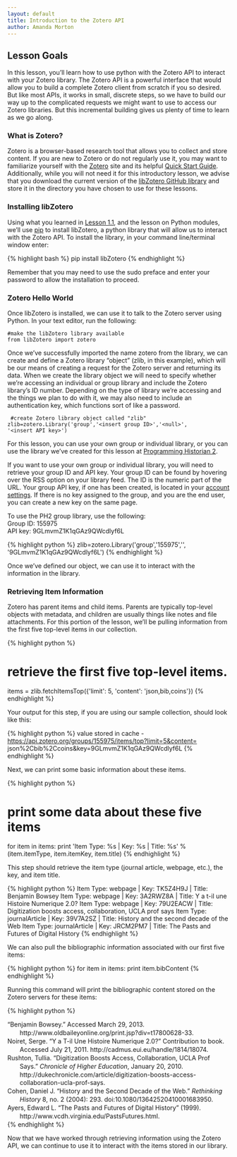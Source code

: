 ```yaml
---
layout: default
title: Introduction to the Zotero API
author: Amanda Morton
---
```


Lesson Goals
------------

In this lesson, you’ll learn how to use python with the Zotero API to interact with your Zotero library. The Zotero API is a powerful interface that would allow you to build a complete Zotero client from scratch if you so desired. But like most APIs, it works in small,
discrete steps, so we have to build our way up to the complicated
requests we might want to use to access our Zotero libraries. But this
incremental building gives us plenty of time to learn as we go along.

### What is Zotero?

Zotero is a browser-based research tool that allows you to collect and
store content. If you are new to Zotero or do not regularly use it, you
may want to familiarize yourself with the [Zotero](http://zotero.org)
site and its helpful [Quick Start
Guide](https://www.zotero.org/support/quick_start_guide). Additionally,
while you will not need it for this introductory lesson, we advise that
you download the current version of the [libZotero GitHub
library](https://github.com/fcheslack/libZotero) and store it in the
directory you have chosen to use for these lessons.

### Installing libZotero

Using what you learned in [Lesson
1.1](lesson-1-1-introduction-and-installation), and the lesson on Python
modules, we’ll use [pip](”http://www.pip-installer.org/en/latest/”) to
install libZotero, a python library that will allow us to interact with
the Zotero API. To install the library, in your command line/terminal
window enter:

{% highlight bash %} pip install libZotero {% endhighlight %}

Remember that you may need to use the sudo preface and enter your
password to allow the installation to proceed.

### Zotero Hello World

Once libZotero is installed, we can use it to talk to the Zotero server
using Python. In your text editor, run the following:

``` {.python}
#make the libZotero library available
from libZotero import zotero 
```

Once we’ve successfully imported the name zotero from the library, we
can create and define a Zotero library “object” (zlib, in this example),
which will be our means of creating a request for the Zotero server and
returning its data. When we create the library object we will need to
specify whether we’re accessing an individual or group library and
include the Zotero library’s ID number. Depending on the type of library
we’re accessing and the things we plan to do with it, we may also need
to include an authentication key, which functions sort of like a
password.

``` {.python} 
 #create Zotero library object called "zlib"
zlib=zotero.Library('group','<insert group ID>','<null>',
'<insert API key>') 
```

For this lesson, you can use your own group or individual library, or
you can use the library we’ve created for this lesson at [Programming
Historian 2](https://www.zotero.org/groups/programming_historian_2).

If you want to use your own group or individual library, you will need
to retrieve your group ID and API key. Your group ID can be found by
hovering over the RSS option on your library feed. The ID is the numeric
part of the URL. Your group API key, if one has been created, is located
in your [account settings](https://www.zotero.org/settings/keys). If
there is no key assigned to the group, and you are the end user, you can
create a new key on the same page.

To use the PH2 group library, use the following:\
 Group ID: 155975\
 API key: 9GLmvmZ1K1qGAz9QWcdlyf6L

{% highlight python %} 
 zlib=zotero.Library('group','155975','<null>',
'9GLmvmZ1K1qGAz9QWcdlyf6L') 
{% endhighlight %}

Once we’ve defined our object, we can use it to interact with the
information in the library.

### Retrieving Item Information

Zotero has parent items and child items. Parents are typically top-level
objects with metadata, and children are usually things like notes and
file attachments. For this portion of the lesson, we’ll be pulling
information from the first five top-level items in our collection.

{% highlight python %} 
# retrieve the first five top-level items.
items = zlib.fetchItemsTop({'limit': 5, 'content': 'json,bib,coins'}) 
{% endhighlight %}

Your output for this step, if you are using our sample collection,
should look like this:

{% highlight python %} 
 value stored in cache - https://api.zotero.org/groups/155975/items/top?limit=5&content=
json%2Cbib%2Ccoins&key=9GLmvmZ1K1qGAz9QWcdlyf6L 
{% endhighlight %}

Next, we can print some basic information about these items.

{% highlight python %} 
 # print some data about these five items
for item in items:
print 'Item Type: %s | Key: %s | Title: %s' % (item.itemType,
item.itemKey, item.title) 
{% endhighlight %}

This step should retrieve the item type (journal article, webpage,
etc.), the key, and item title.

{% highlight python %} 
Item Type: webpage | Key: TK5Z4H9J | Title: Benjamin Bowsey
Item Type: webpage | Key: 3A2RWZ8A | Title: Y a t-il une
Histoire Numerique 2.0?
Item Type: webpage | Key: 79U2EACW | Title: Digitization
boosts access, collaboration, UCLA prof says
Item Type: journalArticle | Key: 39V7A2SZ | Title: History
and the second decade of the Web
Item Type: journalArticle | Key: JRCM2PM7 | Title: The
Pasts and Futures of Digital History 
{% endhighlight %}

We can also pull the bibliographic information associated with our first
five items:

{% highlight python %} 
 for item in items:
    print item.bibContent 
{% endhighlight %}

Running this command will print the bibliographic content stored on the
Zotero servers for these items:

{% highlight python %} 
 <div class="csl-bib-body" style="line-height: 1.35; padding-left: 2em; text-indent:-2em;" xmlns="http://www.w3.org/1999/xhtml">
  <div class="csl-entry">“Benjamin Bowsey.” Accessed March 29, 2013. http://www.oldbaileyonline.org/print.jsp?div=t17800628-33.</div>
</div>
<div class="csl-bib-body" style="line-height: 1.35; padding-left: 2em; text-indent:-2em;" xmlns="http://www.w3.org/1999/xhtml">
  <div class="csl-entry">Noiret, Serge. “Y a T-il Une Histoire Numerique 2.0?” Contribution to book. Accessed July 21, 2011. http://cadmus.eui.eu/handle/1814/18074.</div>
</div>
<div class="csl-bib-body" style="line-height: 1.35; padding-left: 2em; text-indent:-2em;" xmlns="http://www.w3.org/1999/xhtml">
  <div class="csl-entry">Rushton, Tullia. “Digitization Boosts Access, Collaboration, UCLA Prof Says.” <i>Chronicle of Higher Education</i>, January 20, 2010. http://dukechronicle.com/article/digitization-boosts-access-collaboration-ucla-prof-says.</div>
</div>
<div class="csl-bib-body" style="line-height: 1.35; padding-left: 2em; text-indent:-2em;" xmlns="http://www.w3.org/1999/xhtml">
  <div class="csl-entry">Cohen, Daniel J. “History and the Second Decade of the Web.” <i>Rethinking History</i> 8, no. 2 (2004): 293. doi:10.1080/13642520410001683950.</div>
</div>
<div class="csl-bib-body" style="line-height: 1.35; padding-left: 2em; text-indent:-2em;" xmlns="http://www.w3.org/1999/xhtml">
  <div class="csl-entry">Ayers, Edward L. “The Pasts and Futures of Digital History” (1999). http://www.vcdh.virginia.edu/PastsFutures.html.</div>
</div>
{% endhighlight %}

Now that we have worked through retrieving information using the Zotero
API, we can continue to use it to interact with the items stored in our
library.
